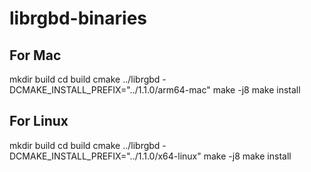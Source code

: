 # librgbd-binaries

## For Mac

mkdir build
cd build
cmake ../librgbd -DCMAKE_INSTALL_PREFIX="../1.1.0/arm64-mac"
make -j8
make install

## For Linux

mkdir build
cd build
cmake ../librgbd -DCMAKE_INSTALL_PREFIX="../1.1.0/x64-linux"
make -j8
make install
